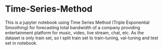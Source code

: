 # Time-Series-Method
This is a jupyter notebook using Time Series Method (Triple Exponential Smoothing) for forecasting total bandwidth of a company providing entertainment platform for music, video, live stream, chat, etc. As the dataset is only train set, so I split train set to train-tuning, val-tuning and test set in notebook.
